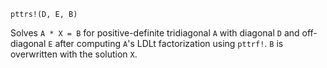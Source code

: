```
pttrs!(D, E, B)
```

Solves `A * X = B` for positive-definite tridiagonal `A` with diagonal `D` and off-diagonal `E` after computing `A`'s LDLt factorization using `pttrf!`. `B` is overwritten with the solution `X`.
